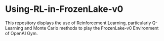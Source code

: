 # Using-RL-in-FrozenLake-v0
This repository displays the use of Reinforcement Learning, particularly Q-Learning and Monte Carlo methods to play the FrozenLake-v0 Environment of OpenAI Gym.  
